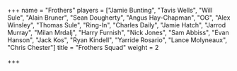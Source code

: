 +++
name = "Frothers"
players = ["Jamie Bunting", "Tavis Wells", "Will Sule", "Alain Bruner", "Sean Dougherty", "Angus Hay-Chapman", "OG", "Alex Winsley", "Thomas Sule", "Ring-In", "Charles Daily", "Jamie Hatch", "Jarrod Murray", "Milan Mrdalj", "Harry Furnish", "Nick Jones", "Sam Abbiss", "Evan Hanson", "Jack Kos", "Ryan Kindell", "Yarride Rosario", "Lance Molyneaux", "Chris Chester"]
title = "Frothers Squad"
weight = 2

+++
